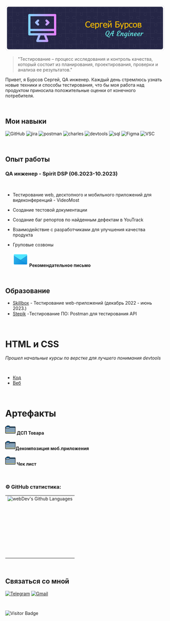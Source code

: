 ![Header](https://github.com/SergejBursow/sergejbursow/blob/main/assets/github-header-image%20(1).png)


> "Тестирование – процесс исследования и контроль качества, который состоит из планирования, проектирования, проверки и анализа ее результатов."

Привет, я Бурсов Сергей, QA инженер. Каждый день стремлюсь узнать новые техники и способы тестирования, что бы моя работа над продуктом приносила положительные оценки от конечного потребителя.

<br>



## Мои навыки

![GitHub](https://img.shields.io/badge/-Git-090909?style=for-the-badge&logo=Github)
![jira](https://img.shields.io/badge/-jira-090909?style=for-the-badge&logo=jira&logoColor=blue)
![postman](https://img.shields.io/badge/-postman-090909?style=for-the-badge&logo=postman)
![charles](https://img.shields.io/badge/-charles-090909?style=for-the-badge&logo=)
![devtools](https://img.shields.io/badge/-devtools-090909?style=for-the-badge&logo=googlechrome&logoColor=grey)
![sql](https://img.shields.io/badge/-mysql-090909?style=for-the-badge&logo=mysql)
![Figma](https://img.shields.io/badge/-Figma-090909?style=for-the-badge&logo=Figma)
![VSC](https://img.shields.io/badge/-VSC-090909?style=for-the-badge&logo=visualStudioCode&logoColor=blue)

<br>

## Опыт работы

### QA инженер - Spirit DSP (06.2023-10.2023)

<br>

- Тестирование web, десктопного и мобильного приложений для видеконференций - VideoMost
- Создание тестовой документации
- Создание баг репортов по найденным дефектам в YouTrack
- Взаимодействие с разработчиками для улучшения качества продукта
- Груповые созвоны 
 
  [![Рекомендательное письмо](icons8-%D0%BA%D0%BE%D0%BD%D0%B2%D0%B5%D1%80%D1%82-48-5.png)](https://github.com/SergejBursow/sergejbursow/blob/main/My_progress/Spirit_WideoMost/Рекомендация%20-%20Бурсов.pdf) 
  **Рекомендательное письмо**  


<br>

## Образование

- [Skillbox](https://github.com/SergejBursow/sergejbursow/blob/main/My_progress/Skillbox_web/Certificate.png) - Тестирование web-приложений (декабрь 2022 - июнь 2023.)
- [Stepik](https://github.com/SergejBursow/sergejbursow/blob/main/My_progress/Stepik/stepik-certificate-120679-80e6c50_page-0001.jpg) -Тестирование ПО: Postman для тестирования API

<br>

# **HTML и CSS**

*Прошел начальные курсы по верстке для лучшего понимания devtools*

<br>

- [Код](https://github.com/SergejBursow/sergejbursow/tree/main/My_progress/5.12)
- [Веб](https://sergejbursow.github.io/portfolio/) 

<br>

# **Артефакты** 
 [![ДСП Товара](image-3.png)](https://github.com/SergejBursow/sergejbursow/blob/main/My_progress/Skillbox_web/ДСП.jpg) **ДСП Товара**

[]()

[![Декомпозиция моб.приложения](image-3.png)](https://github.com/SergejBursow/sergejbursow/blob/main/My_progress/Skillbox_web/Декомпозицыя%20моб.приложения.png)**Декомпозиция моб.приложения**

[![Чек лист](image-3.png)](https://docs.google.com/spreadsheets/d/1FDOgFy80_GCHsP-IBFw_iR5iXHoxVSKEYJMcj4Jlj8w/edit#gid=0) **Чек лист**

<br>

### ⚙️ GitHub статистика:

<table>
  <tr>
    <td>
      <img height="192px" align="left" alt="webDev's Github Languages" src="https://github-readme-stats-sigma-five.vercel.app/api/top-langs/?username=SergejBursow&layout=compact&theme=vision-friendly-dark" />
    </td>
  </tr>
</table>


<br>


## Связаться со мной

[![Telegram](https://img.shields.io/badge/-Telegram-090909?style=for-the-badge&logo=telegram&logoColor=27A0D9)](https://t.me/Sergeo1992)
[![Gmail](https://img.shields.io/badge/-Gmail-090909?style=for-the-badge&logo=Gmail&logoColor=4F7DB3)](mailto:bursik756@gmail.com)

<br>

![Visitor Badge](https://visitor-badge.laobi.icu/badge?page_id=SergejBursow)


